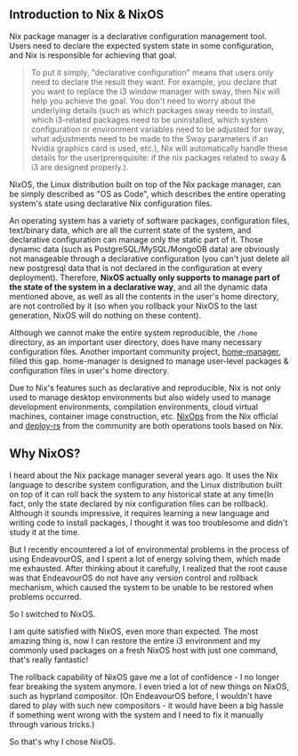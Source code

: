 ## Introduction to Nix & NixOS

Nix package manager is a declarative configuration management tool. Users need to declare the expected system state in some configuration, and Nix is responsible for achieving that goal.

> To put it simply, "declarative configuration" means that users only need to declare the result they want. For example, you declare that you want to replace the i3 window manager with sway, then Nix will help you achieve the goal. You don't need to worry about the underlying details (such as which packages sway needs to install, which i3-related packages need to be uninstalled, which system configuration or environment variables need to be adjusted for sway, what adjustments need to be made to the Sway parameters if an Nvidia graphics card is used, etc.), Nix will automatically handle these details for the user(prerequisite: if the nix packages related to sway & i3 are designed properly.).

NixOS, the Linux distribution built on top of the Nix package manager, can be simply described as "OS as Code", which describes the entire operating system's state using declarative Nix configuration files.

An operating system has a variety of software packages, configuration files, text/binary data, which are all the current state of the system, and declarative configuration can manage only the static part of it.
Those dynamic data (such as PostgreSQL/MySQL/MongoDB data) are obviously not manageable through a declarative configuration (you can't just delete all new postgresql data that is not declared in the configuration at every deployment).
Therefore, **NixOS actually only supports to manage part of the state of the system in a declarative way**, and all the dynamic data mentioned above, as well as all the contents in the user's home directory, are not controlled by it (so when you rollback your NixOS to the last generation, NixOS will do nothing on these content).

Although we cannot make the entire system reproducible, the `/home` directory, as an important user directory, does have many necessary configuration files.
Another important community project, [home-manager](https://github.com/nix-community/home-manager), filled this gap.
home-manager is designed to manage user-level packages & configuration files in user's home directory.

Due to Nix's features such as declarative and reproducible, Nix is not only used to manage desktop environments but also widely used to manage development environments, compilation environments, cloud virtual machines, container image construction, etc. [NixOps](https://github.com/NixOS/nixops) from the Nix official and [deploy-rs](https://github.com/serokell/deploy-rs) from the community are both operations tools based on Nix.

## Why NixOS?

I heard about the Nix package manager several years ago. It uses the Nix language to describe system configuration, and the Linux distribution built on top of it can roll back the system to any historical state at any time(In fact, only the state declared by nix configuration files can be rollback). Although it sounds impressive, it requires learning a new language and writing code to install packages, I thought it was too troublesome and didn't study it at the time.

But I recently encountered a lot of environmental problems in the process of using EndeavourOS, and I spent a lot of energy solving them, which made me exhausted. After thinking about it carefully, I realized that the root cause was that EndeavourOS do not have any version control and rollback mechanism, which caused the system to be unable to be restored when problems occurred.

So I switched to NixOS.

I am quite satisfied with NixOS, even more than expected.
The most amazing thing is, now I can restore the entire i3 environment and my commonly used packages on a fresh NixOS host with just one command, that's really fantastic!

The rollback capability of NixOS gave me a lot of confidence - I no longer fear breaking the system anymore. I even tried a lot of new things on NixOS, such as hyprland compositor. (On EndeavourOS before, I wouldn't have dared to play with such new compositors - it would have been a big hassle if something went wrong with the system and I need to fix it manually through various tricks.)

So that's why I chose NixOS.
